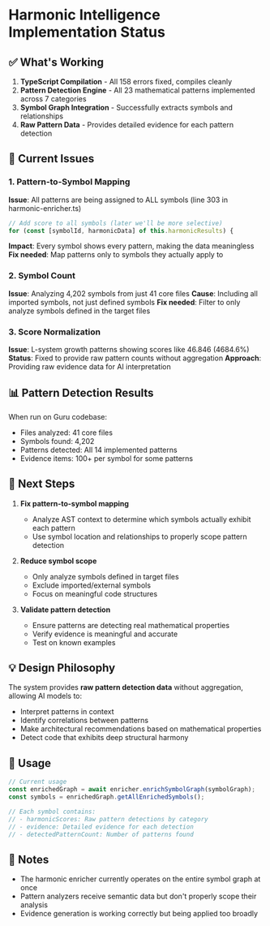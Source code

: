 # Harmonic Intelligence Implementation Status

## ✅ What's Working

1. **TypeScript Compilation** - All 158 errors fixed, compiles cleanly
2. **Pattern Detection Engine** - All 23 mathematical patterns implemented across 7 categories
3. **Symbol Graph Integration** - Successfully extracts symbols and relationships
4. **Raw Pattern Data** - Provides detailed evidence for each pattern detection

## 🔧 Current Issues

### 1. Pattern-to-Symbol Mapping
**Issue**: All patterns are being assigned to ALL symbols (line 303 in harmonic-enricher.ts)
```typescript
// Add score to all symbols (later we'll be more selective)
for (const [symbolId, harmonicData] of this.harmonicResults) {
```
**Impact**: Every symbol shows every pattern, making the data meaningless
**Fix needed**: Map patterns only to symbols they actually apply to

### 2. Symbol Count 
**Issue**: Analyzing 4,202 symbols from just 41 core files
**Cause**: Including all imported symbols, not just defined symbols
**Fix needed**: Filter to only analyze symbols defined in the target files

### 3. Score Normalization
**Issue**: L-system growth patterns showing scores like 46.846 (4684.6%)
**Status**: Fixed to provide raw pattern counts without aggregation
**Approach**: Providing raw evidence data for AI interpretation

## 📊 Pattern Detection Results

When run on Guru codebase:
- Files analyzed: 41 core files
- Symbols found: 4,202 
- Patterns detected: All 14 implemented patterns
- Evidence items: 100+ per symbol for some patterns

## 🎯 Next Steps

1. **Fix pattern-to-symbol mapping** 
   - Analyze AST context to determine which symbols actually exhibit each pattern
   - Use symbol location and relationships to properly scope pattern detection

2. **Reduce symbol scope**
   - Only analyze symbols defined in target files
   - Exclude imported/external symbols
   - Focus on meaningful code structures

3. **Validate pattern detection**
   - Ensure patterns are detecting real mathematical properties
   - Verify evidence is meaningful and accurate
   - Test on known examples

## 💡 Design Philosophy

The system provides **raw pattern detection data** without aggregation, allowing AI models to:
- Interpret patterns in context
- Identify correlations between patterns
- Make architectural recommendations based on mathematical properties
- Detect code that exhibits deep structural harmony

## 🚀 Usage

```typescript
// Current usage
const enrichedGraph = await enricher.enrichSymbolGraph(symbolGraph);
const symbols = enrichedGraph.getAllEnrichedSymbols();

// Each symbol contains:
// - harmonicScores: Raw pattern detections by category
// - evidence: Detailed evidence for each detection
// - detectedPatternCount: Number of patterns found
```

## 📝 Notes

- The harmonic enricher currently operates on the entire symbol graph at once
- Pattern analyzers receive semantic data but don't properly scope their analysis
- Evidence generation is working correctly but being applied too broadly